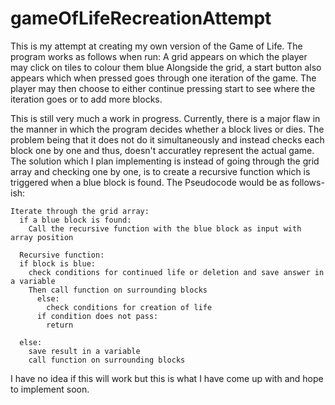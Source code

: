 # gameOfLifeRecreationAttempt
This is my attempt at creating my own version of the Game of Life.
The program works as follows when run:
A grid appears on which the player may click on tiles to colour them blue
Alongside the grid, a start button also appears which when pressed goes through one iteration of the game.
The player may then choose to either continue pressing start to see where the iteration goes or to add more blocks.

This is still very much a work in progress. 
Currently, there is a major flaw in the manner in which the program decides whether a block lives or dies.
The problem being that it does not do it simultaneously and instead checks each block one by one and thus, doesn't accuratley represent the actual game.
The solution which I plan implementing is instead of going through the grid array and checking one by one, is to create a recursive function which is triggered when a blue block is found. The Pseudocode would be as follows-ish:

    Iterate through the grid array:
      if a blue block is found:
        Call the recursive function with the blue block as input with array position
      
      Recursive function:
      if block is blue:
        check conditions for continued life or deletion and save answer in a variable
        Then call function on surrounding blocks
          else:
            check conditions for creation of life
          if condition does not pass:
            return
        
      else:
        save result in a variable
        call function on surrounding blocks
        
        
I have no idea if this will work but this is what I have come up with and hope to implement soon.
      

